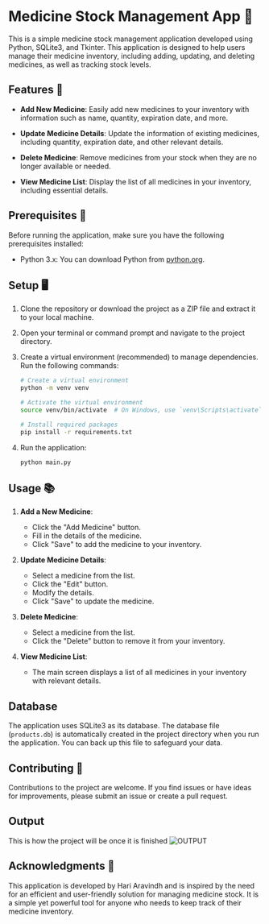 # Medicine Stock Management App :hospital:

This is a simple medicine stock management application developed using Python, SQLite3, and Tkinter. This application is designed to help users manage their medicine inventory, including adding, updating, and deleting medicines, as well as tracking stock levels.

## Features :dart:

- **Add New Medicine**: Easily add new medicines to your inventory with information such as name, quantity, expiration date, and more.

- **Update Medicine Details**: Update the information of existing medicines, including quantity, expiration date, and other relevant details.

- **Delete Medicine**: Remove medicines from your stock when they are no longer available or needed.

- **View Medicine List**: Display the list of all medicines in your inventory, including essential details.


## Prerequisites :thought_balloon:

Before running the application, make sure you have the following prerequisites installed:

- Python 3.x: You can download Python from [python.org](https://www.python.org/downloads/).

## Setup :desktop_computer:

1. Clone the repository or download the project as a ZIP file and extract it to your local machine.

2. Open your terminal or command prompt and navigate to the project directory.

3. Create a virtual environment (recommended) to manage dependencies. Run the following commands:

   ```bash
   # Create a virtual environment
   python -m venv venv

   # Activate the virtual environment
   source venv/bin/activate  # On Windows, use `venv\Scripts\activate`

   # Install required packages
   pip install -r requirements.txt
   ```

4. Run the application:

   ```bash
   python main.py
   ```

## Usage :books:

1. **Add a New Medicine**:
   - Click the "Add Medicine" button.
   - Fill in the details of the medicine.
   - Click "Save" to add the medicine to your inventory.

2. **Update Medicine Details**:
   - Select a medicine from the list.
   - Click the "Edit" button.
   - Modify the details.
   - Click "Save" to update the medicine.

3. **Delete Medicine**:
   - Select a medicine from the list.
   - Click the "Delete" button to remove it from your inventory.

5. **View Medicine List**:
   - The main screen displays a list of all medicines in your inventory with relevant details.


## Database

The application uses SQLite3 as its database. The database file (`products.db`) is automatically created in the project directory when you run the application. You can back up this file to safeguard your data.

## Contributing :star_struck:

Contributions to the project are welcome. If you find issues or have ideas for improvements, please submit an issue or create a pull request.


## Output

This is how the project will be once it is finished
![OUTPUT]()



## Acknowledgments :medal_sports:

This application is developed by Hari Aravindh and is inspired by the need for an efficient and user-friendly solution for managing medicine stock. It is a simple yet powerful tool for anyone who needs to keep track of their medicine inventory.
